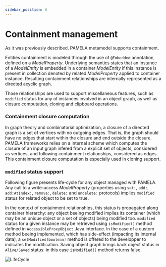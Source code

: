 ```yaml
---
sidebar_position: 6
---
```


# Containment management

As it was previously described, PAMELA metamodel supports containment.

Entities containment is modeled through the use of `@Embedded` annotation, defined on a *ModelProperty*. Underlying semantics states that an instance of a *ModelEntity* is embedded in a container *ModelEntity* if this instance is present in collection denoted by related *ModelProperty* applied to container instance. Resulting containment relationships are internally represented as a directed acyclic graph.

Those relationships are used to support miscellaneous features, such as `modified` status for any of instances involved in an object graph, as well as closure computation, cloning and clipboard operations.

### Containment closure computation

In graph theory and combinatorial optimization, a closure of a directed graph is a set of vertices with no outgoing edges. That is, the graph should have no edges that start within the closure and end outside the closure. PAMELA frameworks relies on a internal scheme which computes the closure of an input graph infered from a explicit set of objects, considered as vertices, and following containment relationships, considered as edges. This containment closure computation is especially used in cloning support. 

### `modified` status support

Following figure presents life-cycle for any object managed with PAMELA. Any call to a write-access *ModelProperty* (properties using `set:`, `add:`, `add:AtIndex:`, `remove:`, `delete:` and `undelete:` protocols) implies `modified` status for related object to be set to true. 

In the context of containment relationships, this status is propagated along container hierarchy: any object beeing modified implies its container (which may be an unique object or a set of objects) being modified too. `modified` status for a given instance may be retrieved using `isModified()` method defined in `AccessibleProxyObject` Java interface. In the case of a custom method beeing implemented, which has side-effect (impacting its internal data), a `setModified(boolean)` method is offered to the developper to indicates the modification. Saving object graph brings back object status in `Alive/Saved` status: in this case `isModified()` method returns false.

![LifeCycle](https://support.openflexo.org/images/components/pamela/LifeCycle.png)


 

    
  
